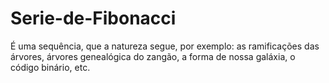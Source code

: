 # Serie-de-Fibonacci
É uma sequência, que a natureza segue, por exemplo: as ramificações das árvores, árvores genealógica do zangão, a forma de nossa galáxia, o código binário, etc.
